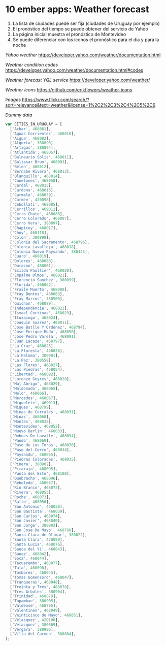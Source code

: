 10 ember apps: Weather forecast
===============================

1. La lista de ciudades puede ser fija (ciudades de Uruguay por ejemplo)
2. El pronóstico del tiempo se puede obtener del servicio de Yahoo
3. La página inicial muestra el pronóstico de Montevideo
4. Se puede diferenciar con los íconos el pronóstico para el día y para la noche

*Yahoo weather*
https://developer.yahoo.com/weather/documentation.html

*Weather condition codes*
https://developer.yahoo.com/weather/documentation.html#codes

*Weather forecast YQL service*
https://developer.yahoo.com/weather/

*Weather icons*
https://github.com/erikflowers/weather-icons

*Images*
https://www.flickr.com/search/?sort=relevance&text=weather&license=1%2C2%2C3%2C4%2C5%2C6

*Dummy data*

```js
var CITIES_IN_URUGUAY = [
  ['Achar', 468081],
  ['Aguas Corrientes', 468010],
  ['Aigua', 468082],
  ['Algorta', 380896],
  ['Artigas', 380894],
  ['Atlantida', 468057],
  ['Balneario Solis', 468011],
  ['Baltasar Brum', 468083],
  ['Belen', 468012],
  ['Bernabe Rivera', 468013],
  ['Blanquillo', 468014],
  ['Canelones', 468058],
  ['Cardal', 468015],
  ['Cardona', 468016],
  ['Carmelo', 468059],
  ['Carmen', 420098],
  ['Cebollati', 468085],
  ['Cerrillos', 469012],
  ['Cerro Chato', 468086],
  ['Cerro Colorado', 468087],
  ['Cerro Vera', 380897],
  ['Chapicuy', 468017],
  ['Chuy', 468118],
  ['Colon', 380898],
  ['Colonia del Sacramento', 468796],
  ['Colonia Lavalleja', 468018],
  ['Colonia Nuevo Paysandu', 380445],
  ['Cuaro', 468019],
  ['Dolores', 468060],
  ['Durazno', 468061],
  ['Ecilda Paullier', 468020],
  ['Empalme Olmos', 468021],
  ['Florencio Sanchez', 380899],
  ['Florida', 468062],
  ['Fraile Muerto', 468088],
  ['Fray Bentos', 468063],
  ['Fray Marcos', 380900],
  ['Guichon', 468089],
  ['Independencia', 468022],
  ['Ismael Cortinas', 468023],
  ['Ituzaingo', 468024],
  ['Joaquin Suarez', 469011],
  ['Jose Batlle Y Ordonez', 468794],
  ['Jose Enrique Rodo', 468090],
  ['Jose Pedro Varela', 468091],
  ['Juan Lacaze', 468797],
  ['La Cruz', 468025],
  ['La Floresta', 468026],
  ['La Paloma', 380901],
  ['La Paz', 380558],
  ['Las Flores', 468027],
  ['Las Piedras', 468054],
  ['Libertad', 468092],
  ['Lorenzo Geyres', 468028],
  ['Mal Abrigo', 468029],
  ['Maldonado', 468065],
  ['Melo', 468066],
  ['Mercedes', 468067],
  ['Miguelete', 469013],
  ['Migues', 468799],
  ['Minas de Corrales', 468031],
  ['Minas', 468068],
  ['Montes', 468032],
  ['Montevideo', 468052],
  ['Nuevo Berlin', 468033],
  ['Ombues De Lavalle', 468094],
  ['Pando', 468069],
  ['Paso de Los Toros', 468070],
  ['Paso del Cerro', 468034],
  ['Paysandu', 468055],
  ['Piedras Coloradas', 468035],
  ['Pinera', 380902],
  ['Piraraja', 468095],
  ['Punta del Este', 468108],
  ['Quebracho', 468096],
  ['Reboledo', 468037],
  ['Rio Branco', 468072],
  ['Rivera', 468053],
  ['Rocha', 468073],
  ['Salto', 468056],
  ['San Antonio', 468038],
  ['San Bautista', 468039],
  ['San Carlos', 468074],
  ['San Javier', 468040],
  ['San Jorge', 380903],
  ['San Jose De Mayo', 468798],
  ['Santa Clara de Olimar', 380822],
  ['Santa Clara', 420099],
  ['Santa Lucia', 468076],
  ['Sauce del Yi', 468043],
  ['Sauce', 468042],
  ['Soca', 468044],
  ['Tacuarembo', 468077],
  ['Tala', 468098],
  ['Tambores', 468045],
  ['Tomas Gomensoro', 468047],
  ['Tranqueras', 468048],
  ['Treinta y Tres', 468078],
  ['Tres Arboles', 380904],
  ['Trinidad', 468079],
  ['Tupambae', 380905],
  ['Valdense', 468795],
  ['Valentines', 468049],
  ['Veinticinco de Mayo', 468051],
  ['Velasquez', 420100],
  ['Velazquez', 380869],
  ['Vergara', 380906],
  ['Villa del Carmen', 380884],
];
```

